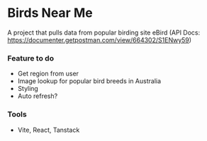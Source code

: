 # Birds Near Me

A project that pulls data from popular birding site eBird (API Docs: https://documenter.getpostman.com/view/664302/S1ENwy59)

### Feature to do

- Get region from user
- Image lookup for popular bird breeds in Australia
- Styling
- Auto refresh?

### Tools

- Vite, React, Tanstack

